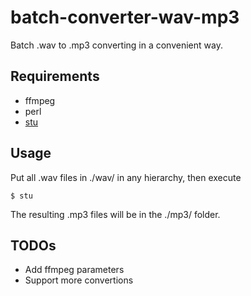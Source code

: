 # batch-converter-wav-mp3
Batch .wav to .mp3 converting in a convenient way.

## Requirements

  * ffmpeg
  * perl
  * [stu](https://github.com/kunegis/stu)
  
## Usage

Put all .wav files in ./wav/ in any hierarchy, then execute 

    $ stu
 
The resulting .mp3 files will be in the ./mp3/ folder.

## TODOs

  * Add ffmpeg parameters
  * Support more convertions
